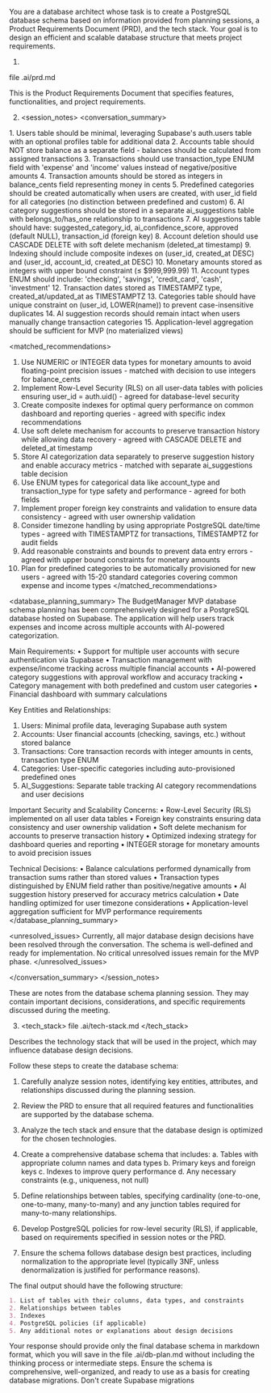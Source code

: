 You are a database architect whose task is to create a PostgreSQL database schema based on information provided from planning sessions, a Product Requirements Document (PRD), and the tech stack. Your goal is to design an efficient and scalable database structure that meets project requirements.

1. <prd>
file .ai/prd.md
</prd>

This is the Product Requirements Document that specifies features, functionalities, and project requirements.

2. <session_notes>
<conversation_summary>

<decisions>
1. Users table should be minimal, leveraging Supabase's auth.users table with an optional profiles table for additional data
2. Accounts table should NOT store balance as a separate field - balances should be calculated from assigned transactions
3. Transactions should use transaction_type ENUM field with 'expense' and 'income' values instead of negative/positive amounts
4. Transaction amounts should be stored as integers in balance_cents field representing money in cents
5. Predefined categories should be created automatically when users are created, with user_id field for all categories (no distinction between predefined and custom)
6. AI category suggestions should be stored in a separate ai_suggestions table with belongs_to/has_one relationship to transactions
7. AI suggestions table should have: suggested_category_id, ai_confidence_score, approved (default NULL), transaction_id (foreign key)
8. Account deletion should use CASCADE DELETE with soft delete mechanism (deleted_at timestamp)
9. Indexing should include composite indexes on (user_id, created_at DESC) and (user_id, account_id, created_at DESC)
10. Monetary amounts stored as integers with upper bound constraint (≤ $999,999.99)
11. Account types ENUM should include: 'checking', 'savings', 'credit_card', 'cash', 'investment'
12. Transaction dates stored as TIMESTAMPZ type, created_at/updated_at as TIMESTAMPTZ
13. Categories table should have unique constraint on (user_id, LOWER(name)) to prevent case-insensitive duplicates
14. AI suggestion records should remain intact when users manually change transaction categories
15. Application-level aggregation should be sufficient for MVP (no materialized views)
</decisions>

<matched_recommendations>
1. Use NUMERIC or INTEGER data types for monetary amounts to avoid floating-point precision issues - matched with decision to use integers for balance_cents
2. Implement Row-Level Security (RLS) on all user-data tables with policies ensuring user_id = auth.uid() - agreed for database-level security
3. Create composite indexes for optimal query performance on common dashboard and reporting queries - agreed with specific index recommendations
4. Use soft delete mechanism for accounts to preserve transaction history while allowing data recovery - agreed with CASCADE DELETE and deleted_at timestamp
5. Store AI categorization data separately to preserve suggestion history and enable accuracy metrics - matched with separate ai_suggestions table decision
6. Use ENUM types for categorical data like account_type and transaction_type for type safety and performance - agreed for both fields
7. Implement proper foreign key constraints and validation to ensure data consistency - agreed with user ownership validation
8. Consider timezone handling by using appropriate PostgreSQL date/time types - agreed with TIMESTAMPTZ for transactions, TIMESTAMPTZ for audit fields
9. Add reasonable constraints and bounds to prevent data entry errors - agreed with upper bound constraints for monetary amounts
10. Plan for predefined categories to be automatically provisioned for new users - agreed with 15-20 standard categories covering common expense and income types
</matched_recommendations>

<database_planning_summary>
The BudgetManager MVP database schema planning has been comprehensively designed for a PostgreSQL database hosted on Supabase. The application will help users track expenses and income across multiple accounts with AI-powered categorization.

Main Requirements:
•  Support for multiple user accounts with secure authentication via Supabase
•  Transaction management with expense/income tracking across multiple financial accounts
•  AI-powered category suggestions with approval workflow and accuracy tracking
•  Category management with both predefined and custom user categories
•  Financial dashboard with summary calculations

Key Entities and Relationships:
1. Users: Minimal profile data, leveraging Supabase auth system
2. Accounts: User financial accounts (checking, savings, etc.) without stored balance
3. Transactions: Core transaction records with integer amounts in cents, transaction type ENUM
4. Categories: User-specific categories including auto-provisioned predefined ones
5. AI_Suggestions: Separate table tracking AI category recommendations and user decisions

Important Security and Scalability Concerns:
•  Row-Level Security (RLS) implemented on all user data tables
•  Foreign key constraints ensuring data consistency and user ownership validation
•  Soft delete mechanism for accounts to preserve transaction history
•  Optimized indexing strategy for dashboard queries and reporting
•  INTEGER storage for monetary amounts to avoid precision issues

Technical Decisions:
•  Balance calculations performed dynamically from transaction sums rather than stored values
•  Transaction types distinguished by ENUM field rather than positive/negative amounts
•  AI suggestion history preserved for accuracy metrics calculation
•  Date handling optimized for user timezone considerations
•  Application-level aggregation sufficient for MVP performance requirements
</database_planning_summary>

<unresolved_issues>
Currently, all major database design decisions have been resolved through the conversation. The schema is well-defined and ready for implementation. No critical unresolved issues remain for the MVP phase.
</unresolved_issues>

</conversation_summary>
</session_notes>

These are notes from the database schema planning session. They may contain important decisions, considerations, and specific requirements discussed during the meeting.

3. <tech_stack>
file .ai/tech-stack.md
</tech_stack>

Describes the technology stack that will be used in the project, which may influence database design decisions.

Follow these steps to create the database schema:

1. Carefully analyze session notes, identifying key entities, attributes, and relationships discussed during the planning session.
2. Review the PRD to ensure that all required features and functionalities are supported by the database schema.
3. Analyze the tech stack and ensure that the database design is optimized for the chosen technologies.

4. Create a comprehensive database schema that includes:
   a. Tables with appropriate column names and data types
   b. Primary keys and foreign keys
   c. Indexes to improve query performance
   d. Any necessary constraints (e.g., uniqueness, not null)

5. Define relationships between tables, specifying cardinality (one-to-one, one-to-many, many-to-many) and any junction tables required for many-to-many relationships.

6. Develop PostgreSQL policies for row-level security (RLS), if applicable, based on requirements specified in session notes or the PRD.

7. Ensure the schema follows database design best practices, including normalization to the appropriate level (typically 3NF, unless denormalization is justified for performance reasons).

The final output should have the following structure:
```markdown
1. List of tables with their columns, data types, and constraints
2. Relationships between tables
3. Indexes
4. PostgreSQL policies (if applicable)
5. Any additional notes or explanations about design decisions
```

Your response should provide only the final database schema in markdown format, which you will save in the file .ai/db-plan.md without including the thinking process or intermediate steps. Ensure the schema is comprehensive, well-organized, and ready to use as a basis for creating database migrations.
Don't create Supabase migrations